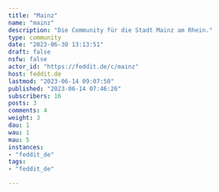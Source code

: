 ```yaml
---
title: "Mainz" 
name: "mainz"
description: "Die Community für die Stadt Mainz am Rhein."
type: community
date: "2023-06-30 13:13:51"
draft: false
nsfw: false
actor_id: "https://feddit.de/c/mainz"
host: feddit.de
lastmod: "2023-06-14 09:07:50"
published: "2023-06-14 07:46:26"
subscribers: 16
posts: 3
comments: 4
weight: 3
dau: 1
wau: 1
mau: 5
instances:
- "feddit_de"
tags: 
- "feddit_de"

---
```

